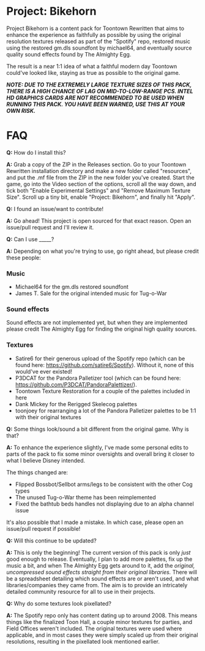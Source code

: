 # Project: Bikehorn

Project Bikehorn is a content pack for Toontown Rewritten that aims to enhance the experience as faithfully as possible by using the original resolution textures released as part of the "Spotify" repo, restored music using the restored gm.dls soundfont by michael64, and eventually source quality sound effects found by The Almighty Egg.

The result is a near 1:1 idea of what a faithful modern day Toontown could've looked like, staying as true as possible to the original game.

***NOTE: DUE TO THE EXTREMELY LARGE TEXTURE SIZES OF THIS PACK, THERE IS A HIGH CHANCE OF LAG ON MID-TO-LOW-RANGE PCS. INTEL HD GRAPHICS CARDS ARE NOT RECOMMENDED TO BE USED WHEN RUNNING THIS PACK. YOU HAVE BEEN WARNED, USE THIS AT YOUR OWN RISK.***

# FAQ

**Q:** How do I install this?

**A:** Grab a copy of the ZIP in the Releases section. Go to your Toontown Rewritten installation directory and make a new folder called "resources", and put the .mf file from the ZIP in the new folder you've created. Start the game, go into the Video section of the options, scroll all the way down, and tick both "Enable Experimental Settings" and "Remove Maximum Texture Size". Scroll up a tiny bit, enable "Project: Bikehorn", and finally hit "Apply".

**Q:** I found an issue/want to contribute!

**A:** Go ahead! This project is open sourced for that exact reason. Open an issue/pull request and I'll review it.

**Q:** Can I use _____?

**A:** Depending on what you're trying to use, go right ahead, but please credit these people:

### Music

* Michael64 for the gm.dls restored soundfont
* James T. Sale for the original intended music for Tug-o-War

### Sound effects

Sound effects are not implemented yet, but when they are implemented please credit The Almighty Egg for finding the original high quality sources.

### Textures

* Satire6 for their generous upload of the Spotify repo (which can be found here: https://github.com/satire6/Spotify). Without it, none of this would've ever existed!
* P3DCAT for the Pandora Palletizer tool (which can be found here: https://github.com/P3DCAT/PandoraPalettizer/).
* Toontown Texture Restoration for a couple of the palettes included in here
* Dank Mickey for the Rerigged Skelecog palettes
* toonjoey for rearranging a lot of the Pandora Palletizer palettes to be 1:1 with their original textures

**Q:** Some things look/sound a bit different from the original game. Why is that?

**A:** To enhance the experience slightly, I've made some personal edits to parts of the pack to fix some minor oversights and overall bring it closer to what I believe Disney intended.

The things changed are:

* Flipped Bossbot/Sellbot arms/legs to be consistent with the other Cog types
* The unused Tug-o-War theme has been reimplemented
* Fixed the bathtub beds handles not displaying due to an alpha channel issue

It's also possible that I made a mistake. In which case, please open an issue/pull request if possible!

**Q:** Will this continue to be updated?

**A:** This is only the beginning! The current version of this pack is only *just* good enough to release. Eventually, I plan to add more palettes, fix up the music a bit, and when The Almighty Egg gets around to it, add the *original, uncompressed sound effects straight from their original libraries.* There will be a spreadsheet detailing which sound effects are or aren't used, and what libraries/companies they came from. The aim is to provide an intricately detailed community resource for all to use in their projects.

**Q:** Why do some textures look pixellated?

**A:** The Spotify repo only has content dating up to around 2008. This means things like the finalized Toon Hall, a couple minor textures for parties, and Field Offices weren't included. The original textures were used where applicable, and in most cases they were simply scaled up from their original resolutions, resulting in the pixellated look mentioned earlier.
